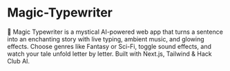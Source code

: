 # Magic-Typewriter
🧙 Magic Typewriter is a mystical AI-powered web app that turns a sentence into an enchanting story with live typing, ambient music, and glowing effects. Choose genres like Fantasy or Sci-Fi, toggle sound effects, and watch your tale unfold letter by letter. Built with Next.js, Tailwind &amp; Hack Club AI.

